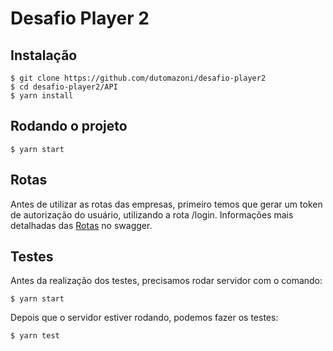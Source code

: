 # Desafio Player 2

## Instalação

    $ git clone https://github.com/dutomazoni/desafio-player2
    $ cd desafio-player2/API
    $ yarn install

## Rodando o projeto

    $ yarn start

## Rotas

Antes de utilizar as rotas das empresas, primeiro temos que gerar um token de autorização do usuário, utilizando a rota /login.
Informações mais detalhadas das [Rotas](https://petstore.swagger.io/?url=https://raw.githubusercontent.com/dutomazoni/desafio-player2/master/API/Routes/swagger.yaml) no swagger.


## Testes

Antes da realização dos testes, precisamos rodar servidor com o comando:
    
    $ yarn start

Depois que o servidor estiver rodando, podemos fazer os testes:

    $ yarn test
